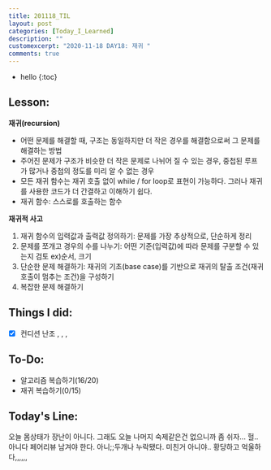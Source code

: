 ```yaml
---
title: 201118_TIL
layout: post
categories: [Today_I_Learned]
description: ""
customexcerpt: "2020-11-18 DAY18: 재귀 "
comments: true
---
```


* hello
{:toc}


## Lesson:
 **재귀(recursion)**
 - 어떤 문제를 해결할 때, 구조는 동일하지만 더 작은 경우를 해결함으로써 그 문제를 해결하는 방법
 - 주어진 문제가 구조가 비슷한 더 작은 문제로 나뉘어 질 수 있는 경우, 중첩된 루프가 많거나 중첩의 정도를 미리 알 수 없는 경우
 - 모든 재귀 함수는 재귀 호출 없이 while / for loop로 표현이 가능하다. 그러나 재귀를 사용한 코드가 더 간결하고 이해하기 쉽다.
 - 재귀 함수: 스스로를 호출하는 함수
 
 **재귀적 사고**
 1. 재귀 함수의 입력값과 출력값 정의하기: 문제를 가장 추상적으로, 단순하게 정리
 2. 문제를 쪼개고 경우의 수를 나누기: 어떤 기준(입력값)에 따라 문제를 구분할 수 있는지 검토 ex)순서, 크기
 3. 단순한 문제 해결하기: 재귀의 기초(base case)를 기반으로 재귀의 탈출 조건(재귀 호출이 멈추는 조건)을 구성하기
 4. 복잡한 문제 해결하기
 

## Things I did:
- [x] 컨디션 난조 , , ,

## To-Do:
- 알고리즘 복습하기(16/20)
- 재귀 복습하기(0/15)


## Today's Line:
오늘 몸상태가 장난이 아니다. 그래도 오늘 나머지 숙제같은건 없으니까 좀 쉬자... 헐.. 아니다 페어리뷰 남겨야 한다. 아니;;두개나 누락됐다. 미친거 아니야.. 황당하고 억울하다,,,,,,
